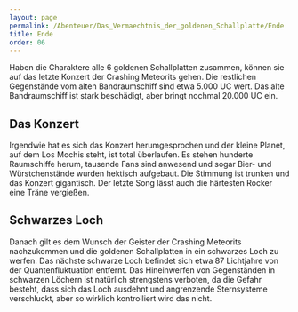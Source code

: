 ```yaml
---
layout: page
permalink: /Abenteuer/Das_Vermaechtnis_der_goldenen_Schallplatte/Ende
title: Ende
order: 06
---
```


Haben die Charaktere alle 6 goldenen Schallplatten zusammen, können sie auf das letzte Konzert der Crashing Meteorits gehen. Die restlichen Gegenstände vom alten Bandraumschiff sind etwa 5.000 UC wert. Das alte Bandraumschiff ist stark beschädigt, aber bringt nochmal 20.000 UC ein.

## Das Konzert

Irgendwie hat es sich das Konzert herumgesprochen und der kleine Planet, auf dem Los Mochis steht, ist total überlaufen. Es stehen hunderte Raumschiffe herum, tausende Fans sind anwesend und sogar Bier- und Würstchenstände wurden hektisch aufgebaut. Die Stimmung ist trunken und das Konzert gigantisch. Der letzte Song lässt auch die härtesten Rocker eine Träne vergießen.

## Schwarzes Loch

Danach gilt es dem Wunsch der Geister der Crashing Meteorits nachzukommen und die goldenen Schallplatten in ein schwarzes Loch zu werfen. Das nächste schwarze Loch befindet sich etwa 87 Lichtjahre von der Quantenfluktuation entfernt. Das Hineinwerfen von Gegenständen in schwarzen Löchern ist natürlich strengstens verboten, da die Gefahr besteht, dass sich das Loch ausdehnt und angrenzende Sternsysteme verschluckt, aber so wirklich kontrolliert wird das nicht.
